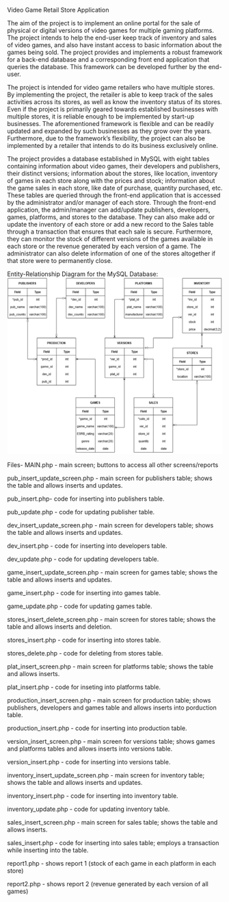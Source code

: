 Video Game Retail Store Application

The aim of the project is to implement an online portal for the sale of physical or digital versions of video games for multiple gaming platforms. The project intends to help the end-user keep track of inventory and sales of video games, and also have instant access to basic information about the games being sold. The project provides and implements a robust framework for a back-end database and a corresponding front end application that queries the database. This framework can be developed further by the end-user.

The project is intended for video game retailers who have multiple stores. By implementing the project, the retailer is able to keep track of the sales activities across its stores, as well as know the inventory status of its stores. Even if the project is primarily geared towards established businesses with multiple stores, it is reliable enough to be implemented by start-up businesses. The aforementioned framework is flexible and can be readily updated and expanded by such businesses as they grow over the years. Furthermore, due to the framework’s flexibility, the project can also be implemented by a retailer that intends to do its business exclusively online.

The project provides a database established in MySQL with eight tables containing information about video games, their developers and publishers, their distinct versions; information about the stores, like location, inventory of games in each store along with the prices and stock; information about the game sales in each store, like date of purchase, quantity purchased, etc. These tables are queried through the front-end application that is accessed by the administrator and/or manager of each store. Through the front-end application, the admin/manager can add/update publishers, developers, games, platforms, and stores to the database. They can also make add or update the inventory of each store or add a new record to the Sales table through a transaction that ensures that each sale is secure. Furthermore, they can monitor the stock of different versions of the games available in each store or the revenue generated by each version of a game. The administrator can also delete information of one of the stores altogether if that store were to permanently close.

Entity-Relationship Diagram for the MySQL Database:
![alt text](https://github.com/sreeman-reddy/video-game-retail-store-application/blob/main/ERD.png "ERD")

Files-
MAIN.php - main screen; buttons to access all other screens/reports



pub_insert_update_screen.php - main screen for publishers table; shows the table and allows inserts and updates.

pub_insert.php- code for inserting into publishers table.

pub_update.php - code for updating publisher table.



dev_insert_update_screen.php - main screen for developers table; shows the table and allows inserts and updates.

dev_insert.php - code for inserting into developers table.

dev_update.php - code for updating developers table.



game_insert_update_screen.php - main screen for games table; shows the table and allows inserts and updates.

game_insert.php - code for inserting into games table.

game_update.php - code for updating games table.



stores_insert_delete_screen.php - main screen for stores table; shows the table and allows inserts and deletion.

stores_insert.php - code for inserting into stores table.

stores_delete.php - code for deleting from stores table.



plat_insert_screen.php - main screen for platforms table; shows the table and allows inserts.

plat_insert.php - code for inseting into platforms table.



production_insert_screen.php - main screen for production table; shows publishers, developers and games table and allows inserts into porduction table.

production_insert.php - code for inserting into production table.



version_insert_screen.php - main screen for versions table; shows games and platforms tables and allows inserts into versions table.

version_insert.php - code for inserting into versions table.



inventory_insert_update_screen.php - main screen for inventory table; shows the table and allows inserts and updates.

inventory_insert.php - code for inserting into inventory table.

inventory_update.php - code for updating inventory table.


sales_insert_screen.php - main screen for sales table; shows the table and allows inserts.

sales_insert.php - code for inserting into sales table; employs a transaction while inserting into the table.



report1.php - shows report 1 (stock of each game in each platform in each store)

report2.php - shows report 2 (revenue generated by each version of all games)






					

